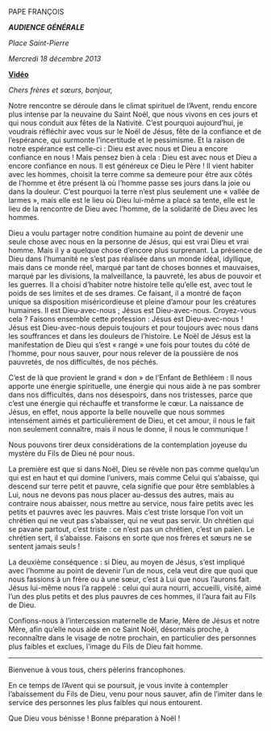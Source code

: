 PAPE FRANÇOIS

***AUDIENCE GÉNÉRALE***

*Place Saint-Pierre*

*Mercredi 18 décembre 2013*

**[Vidéo](http://player.rv.va/vaticanplayer.asp?language=it&tic=VA_L54LHQWY)**

*Chers frères et sœurs, bonjour,*

Notre rencontre se déroule dans le climat spirituel de l’Avent, rendu encore plus intense par la neuvaine du Saint Noël, que nous vivons en ces jours et qui nous conduit aux fêtes de la Nativité. C’est pourquoi aujourd’hui, je voudrais réfléchir avec vous sur le Noël de Jésus, fête de la confiance et de l’espérance, qui surmonte l’incertitude et le pessimisme. Et la raison de notre espérance est celle-ci : Dieu est avec nous et Dieu a encore confiance en nous ! Mais pensez bien à cela : Dieu est avec nous et Dieu a encore confiance en nous. Il est généreux ce Dieu le Père ! Il vient habiter avec les hommes, choisit la terre comme sa demeure pour être aux côtés de l’homme et être présent là où l’homme passe ses jours dans la joie ou dans la douleur. C’est pourquoi la terre n’est plus seulement une « vallée de larmes », mais elle est le lieu où Dieu lui-même a placé sa tente, elle est le lieu de la rencontre de Dieu avec l’homme, de la solidarité de Dieu avec les hommes.

Dieu a voulu partager notre condition humaine au point de devenir une seule chose avec nous en la personne de Jésus, qui est vrai Dieu et vrai homme. Mais il y a quelque chose d’encore plus surprenant. La présence de Dieu dans l’humanité ne s’est pas réalisée dans un monde idéal, idyllique, mais dans ce monde réel, marqué par tant de choses bonnes et mauvaises, marqué par les divisions, la malveillance, la pauvreté, les abus de pouvoir et les guerres. Il a choisi d’habiter notre histoire telle qu’elle est, avec tout le poids de ses limites et de ses drames. Ce faisant, il a montré de façon unique sa disposition miséricordieuse et pleine d’amour pour les créatures humaines. Il est Dieu-avec-nous ; Jésus est Dieu-avec-nous. Croyez-vous cela ? Faisons ensemble cette profession : Jésus est Dieu-avec-nous ! Jésus est Dieu-avec-nous depuis toujours et pour toujours avec nous dans les souffrances et dans les douleurs de l’histoire. Le Noël de Jésus est la manifestation de Dieu qui s’est « rangé » une fois pour toutes du côté de l’homme, pour nous sauver, pour nous relever de la poussière de nos pauvretés, de nos difficultés, de nos péchés.

C’est de là que provient le grand « don » de l’Enfant de Bethléem : Il nous apporte une énergie spirituelle, une énergie qui nous aide à ne pas sombrer dans nos difficultés, dans nos désespoirs, dans nos tristesses, parce que c’est une énergie qui réchauffe et transforme le cœur. La naissance de Jésus, en effet, nous apporte la belle nouvelle que nous sommes intensément aimés et particulièrement de Dieu, et cet amour, il nous le fait non seulement connaître, mais il nous le donne, il nous le communique !

Nous pouvons tirer deux considérations de la contemplation joyeuse du mystère du Fils de Dieu né pour nous.

La première est que si dans Noël, Dieu se révèle non pas comme quelqu’un qui est en haut et qui domine l’univers, mais comme Celui qui s’abaisse, qui descend sur terre petit et pauvre, cela signifie que pour être semblables à Lui, nous ne devons pas nous placer au-dessus des autres, mais au contraire nous abaisser, nous mettre au service, nous faire petits avec les petits et pauvres avec les pauvres. Mais c’est triste lorsque l’on voit un chrétien qui ne veut pas s’abaisser, qui ne veut pas servir. Un chrétien qui se pavane partout, c’est triste : ce n’est pas un chrétien, c’est un païen. Le chrétien sert, il s’abaisse. Faisons en sorte que nos frères et sœurs ne se sentent jamais seuls !

La deuxième conséquence : si Dieu, au moyen de Jésus, s’est impliqué avec l’homme au point de devenir l’un de nous, cela veut dire que quoi que nous fassions à un frère ou à une sœur, c’est à Lui que nous l’aurons fait. Jésus lui-même nous l’a rappelé : celui qui aura nourri, accueilli, visité, aimé l’un des plus petits et des plus pauvres de ces hommes, il l’aura fait au Fils de Dieu.

Confions-nous à l’intercession maternelle de Marie, Mère de Jésus et notre Mère, afin qu’elle nous aide en ce Saint Noël, désormais proche, à reconnaître dans le visage de notre prochain, en particulier des personnes plus faibles et exclues, l’image du Fils de Dieu fait homme.

* * *

Bienvenue à vous tous, chers pèlerins francophones.

En ce temps de l’Avent qui se poursuit, je vous invite à contempler l’abaissement du Fils de Dieu, venu pour nous sauver, afin de l’imiter dans le service des personnes les plus faibles qui nous entourent.

Que Dieu vous bénisse ! Bonne préparation à Noël !